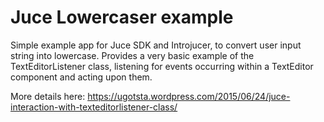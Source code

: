 # Juce Lowercaser example

Simple example app for Juce SDK and Introjucer, to convert user input string into lowercase. Provides a very basic example of the TextEditorListener class, listening for events occurring within a TextEditor component and acting upon them.

More details here: https://ugotsta.wordpress.com/2015/06/24/juce-interaction-with-texteditorlistener-class/
